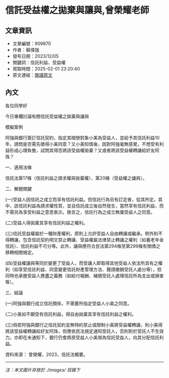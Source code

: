 # 信託受益權之拋棄與讓與,曾榮耀老師

## 文章資訊
- 文章編號：909870
- 作者：蘇偉強
- 發布日期：2023/12/05
- 關鍵詞：信託利益、受益權
- 爬取時間：2025-02-01 23:20:40
- 原文連結：[閱讀原文](https://real-estate.get.com.tw/Columns/detail.aspx?no=909870)

## 內文


各位同學好


今日專欄討論有關信託受益權之拋棄與讓與


模擬案例


阿強與銀行簽訂信託契約，指定其暗戀對象小美為受益人，並給予其信託利益10年，請問是否需先徵得小美同意？又小美知情後，因對阿強毫無感覺，不想受有利益形成心理負擔，試問其得否將該受益權拋棄？又或者將該受益權轉讓給好友阿珠？


一、適用法條


信託法第17條（信託利益之請求權與拋棄權）、第20條（受益權之讓與）。


二、解題關鍵


(一)受益人因信託之成立而享有信託利益。但信託行為另有訂定者，從其所定。其中，該信託利益為請求權性質，並自信託成立後自然發生，當然享有信託利益，而不需另為享受利益之意思表示。換言之，信託行為之成立無庸受益人之同意。


(二)受益人得拋棄其享有信託利益之權利。


(三)信託受益權屬於一種財產權利，原則上允許受益人自由轉讓或繼承。例外則不得轉讓，包含信託契約明文禁止轉讓、受益權屬法律禁止轉讓之權利（如養老年金信託）、信託利益不可分等。此外，讓與應符合民法第294條至第299條有關債之移轉相關規定。


(四)受益權讓與等同於變更了受益人，而受讓人即取得其他受益人依法所具有之權利（如享受信託利益、同意變更信託財產管理方法、聲請撤銷受託人處分等），但同時也承擔受益人應盡之義務（如給付報酬、補償受託人處理信託所為支出或損害等）。


三、結論


(一)阿強與銀行成立信託關係，不需要所指定受益人小美之同意。


(二)小美如不願受有信託利益，得自由拋棄其享有信託利益之權利。


(三)倘若阿強與銀行之信託契約並無特約禁止或限制小美將受益權轉讓，則小美得將該受益權轉讓給好友阿珠，但應依民法規定通知受託人，否則對於受託人不生效力。亦即在未通知下，銀行仍會將原受益人小美視為信託受益人，向其分配信託利益。


資料來源：
曾榮耀，2023，信託法概要。

---
*注：本文圖片存放於 ./images/ 目錄下*
